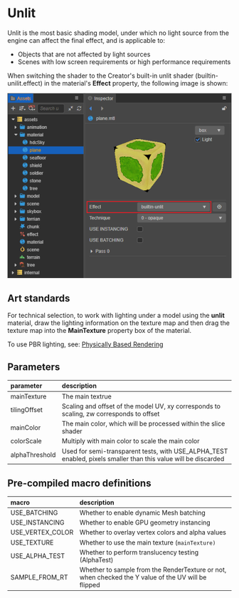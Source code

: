 # Unlit

Unlit is the most basic shading model, under which no light source from the engine can affect the final effect, and is applicable to:

- Objects that are not affected by light sources
- Scenes with low screen requirements or high performance requirements

When switching the shader to the Creator's built-in unlit shader (builtin-unilit.effect) in the material's **Effect** property, the following image is shown:

![unlit](img/unlit-shademode.png)

## Art standards

For technical selection, to work with lighting under a model using the **unlit** material, draw the lighting information on the texture map and then drag the texture map into the **MainTexture** property box of the material.

To use PBR lighting, see: [Physically Based Rendering](effect-builtin-pbr.md)

## Parameters

| parameter | description |
| :--- | :--- |
| mainTexture    | The main textrue |
| tilingOffset   | Scaling and offset of the model UV, xy corresponds to scaling, zw corresponds to offset |
| mainColor      | The main color, which will be processed within the slice shader |
| colorScale     | Multiply with main color to scale the main color |
| alphaThreshold | Used for semi-transparent tests, with USE_ALPHA_TEST enabled, pixels smaller than this value will be discarded |

## Pre-compiled macro definitions

| macro | description |
| :--- | :---- |
| USE_BATCHING | Whether to enable dynamic Mesh batching |
| USE_INSTANCING | Whether to enable GPU geometry instancing |
| USE_VERTEX_COLOR | Whether to overlay vertex colors and alpha values |
| USE_TEXTURE      | Whether to use the main texture (`mainTexture)` |
| USE_ALPHA_TEST   | Whether to perform translucency testing (AlphaTest) |
| SAMPLE_FROM_RT   | Whether to sample from the RenderTexture or not, when checked the Y value of the UV will be flipped |
